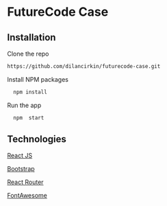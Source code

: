 
# FutureCode Case


## Installation

Clone the repo
```bash
https://github.com/dilancirkin/futurecode-case.git
```

Install NPM packages

```bash
  npm install
```

Run the app
```bash
  npm  start
```

  
## Technologies

[React JS](https://react.dev/)

[Bootstrap](https://getbootstrap.com/)

[React Router](https://reactrouter.com/en/main)

[FontAwesome](https://fontawesome.com/)


